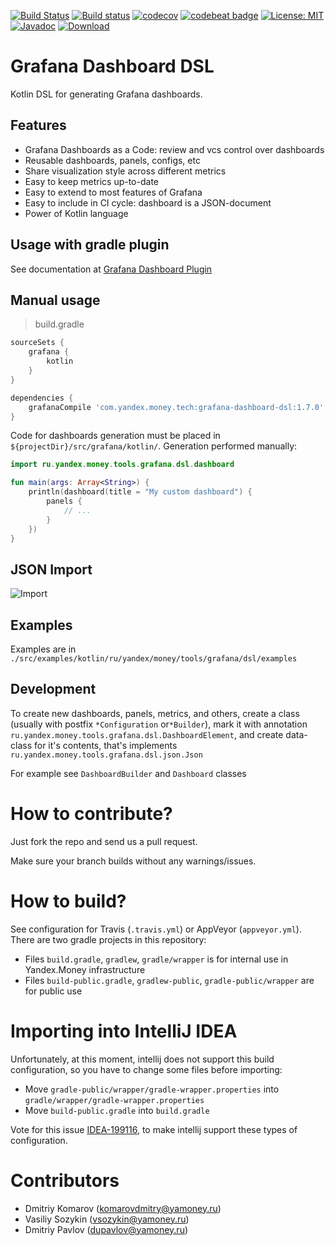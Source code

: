 [![Build Status](https://travis-ci.org/yandex-money-tech/grafana-dashboard-dsl.svg?branch=master)](https://travis-ci.org/yandex-money-tech/grafana-dashboard-dsl)
[![Build status](https://ci.appveyor.com/api/projects/status/rm9w6w0jt994vyys?svg=true)](https://ci.appveyor.com/project/f0y/grafana-dashboard-dsl)
[![codecov](https://codecov.io/gh/yandex-money-tech/grafana-dashboard-dsl/branch/master/graph/badge.svg)](https://codecov.io/gh/yandex-money-tech/grafana-dashboard-dsl)
[![codebeat badge](https://codebeat.co/badges/8bb6412b-cef6-4808-962e-9f9bfa5a13ec)](https://codebeat.co/projects/github-com-yandex-money-tech-grafana-dashboard-dsl-master)
[![License: MIT](https://img.shields.io/badge/License-MIT-yellow.svg)](https://opensource.org/licenses/MIT)
[![Javadoc](https://img.shields.io/badge/javadoc-latest-blue.svg)](https://yandex-money-tech.github.io/grafana-dashboard-dsl/)
[![Download](https://api.bintray.com/packages/yandex-money-tech/maven/grafana-dashboard-dsl/images/download.svg) ](https://bintray.com/yandex-money-tech/maven/grafana-dashboard-dsl/_latestVersion)

# Grafana Dashboard DSL

Kotlin DSL for generating Grafana dashboards.

## Features

* Grafana Dashboards as a Code: review and vcs control over dashboards
* Reusable dashboards, panels, configs, etc
* Share visualization style across different metrics
* Easy to keep metrics up-to-date
* Easy to extend to most features of Grafana
* Easy to include in CI cycle: dashboard is a JSON-document
* Power of Kotlin language

## Usage with gradle plugin

See documentation at [Grafana Dashboard Plugin](https://github.com/yandex-money-tech/grafana-dashboard-plugin)

## Manual usage

> build.gradle

```groovy
sourceSets {
    grafana {
        kotlin
    }
}

dependencies {
    grafanaCompile 'com.yandex.money.tech:grafana-dashboard-dsl:1.7.0'    
}
```

Code for dashboards generation must be placed in `${projectDir}/src/grafana/kotlin/`. Generation performed manually:

```kotlin
import ru.yandex.money.tools.grafana.dsl.dashboard

fun main(args: Array<String>) {
    println(dashboard(title = "My custom dashboard") {
        panels {
            // ...
        }
    })
}
```

## JSON Import

![Import](https://raw.githubusercontent.com/yandex-money-tech/grafana-dashboard-dsl/master/import_optimized.gif)

## Examples

Examples are in `./src/examples/kotlin/ru/yandex/money/tools/grafana/dsl/examples`

## Development

To create new dashboards, panels, metrics, and others, create a class (usually with postfix `*Configuration` or`*Builder`),
mark it with annotation `ru.yandex.money.tools.grafana.dsl.DashboardElement`, and create data-class for it's contents,
that's implements `ru.yandex.money.tools.grafana.dsl.json.Json`

For example see `DashboardBuilder` and `Dashboard` classes

# How to contribute?

Just fork the repo and send us a pull request.

Make sure your branch builds without any warnings/issues.

# How to build?

See configuration for Travis (`.travis.yml`) or AppVeyor (`appveyor.yml`).
There are two gradle projects in this repository:

* Files `build.gradle`, `gradlew`, `gradle/wrapper` is for internal use in Yandex.Money infrastructure
* Files `build-public.gradle`, `gradlew-public`, `gradle-public/wrapper` are for public use

# Importing into IntelliJ IDEA

Unfortunately, at this moment, intellij does not support this build configuration, so you have to change some files before importing:

* Move `gradle-public/wrapper/gradle-wrapper.properties` into `gradle/wrapper/gradle-wrapper.properties`
* Move `build-public.gradle` into `build.gradle`

Vote for this issue [IDEA-199116](https://youtrack.jetbrains.net/issue/IDEA-199116), to make intellij support these types of configuration.

# Contributors

* Dmitriy Komarov (komarovdmitry@yamoney.ru)
* Vasiliy Sozykin (vsozykin@yamoney.ru)
* Dmitriy Pavlov (dupavlov@yamoney.ru)
